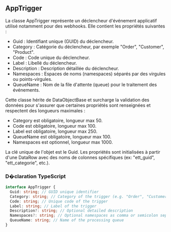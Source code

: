 ﻿## AppTrigger

La classe AppTrigger représente un déclencheur d'événement applicatif utilisé notamment pour des webhooks. Elle contient les propriétés suivantes :

- Guid : Identifiant unique (GUID) du déclencheur.
- Category : Catégorie du déclencheur, par exemple "Order", "Customer", "Product".
- Code : Code unique du déclencheur.
- Label : Libellé du déclencheur.
- Description : Description détaillée du déclencheur.
- Namespaces : Espaces de noms (namespaces) séparés par des virgules ou points-virgules.
- QueueName : Nom de la file d'attente (queue) pour le traitement des événements.

Cette classe hérite de DataObjectBase et surcharge la validation des données pour s'assurer que certaines propriétés sont renseignées et respectent des longueurs maximales :
- Category est obligatoire, longueur max 50.
- Code est obligatoire, longueur max 100.
- Label est obligatoire, longueur max 250.
- QueueName est obligatoire, longueur max 100.
- Namespaces est optionnel, longueur max 1000.

La clé unique de l'objet est le Guid. Les propriétés sont initialisées à partir d'une DataRow avec des noms de colonnes spécifiques (ex: "ett_guid", "ett_categorie", etc.).

### D�claration TypeScript
```typescript
interface AppTrigger {
  Guid: string; // GUID unique identifier
  Category: string; // Category of the trigger (e.g. "Order", "Customer", "Product")
  Code: string; // Unique code of the trigger
  Label: string; // Label of the trigger
  Description?: string; // Optional detailed description
  Namespaces?: string; // Optional namespaces as comma or semicolon separated string
  QueueName: string; // Name of the processing queue
}
```